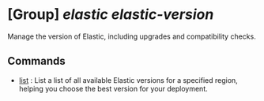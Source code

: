 # [Group] _elastic elastic-version_

Manage the version of Elastic, including upgrades and compatibility checks.

## Commands

- [list](/Commands/elastic/elastic-version/_list.md)
: List a list of all available Elastic versions for a specified region, helping you choose the best version for your deployment.
